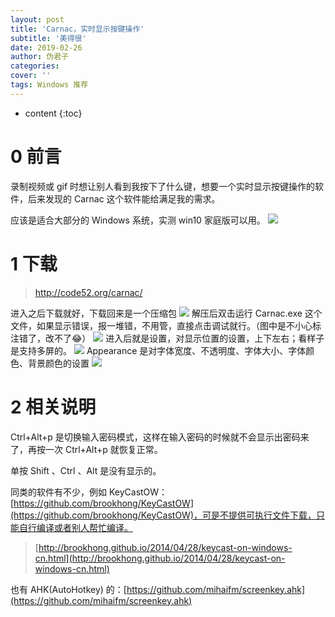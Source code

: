 ```yaml
---
layout: post
title: 'Carnac，实时显示按键操作'
subtitle: '美得很'
date: 2019-02-26
author: 伪君子
categories:
cover: ''
tags: Windows 推荐
---
```


* content
{:toc}
# 0 前言
录制视频或 gif 时想让别人看到我按下了什么键，想要一个实时显示按键操作的软件，后来发现的 Carnac 这个软件能给满足我的需求。

应该是适合大部分的 Windows 系统，实测 win10 家庭版可以用。
![](https://upload-images.jianshu.io/upload_images/2989110-a0a5d6bb48dfbfb7.gif)
# 1 下载
>http://code52.org/carnac/

进入之后下载就好，下载回来是一个压缩包
![](https://upload-images.jianshu.io/upload_images/2989110-dcab40994cc6fda8.png)
解压后双击运行 Carnac.exe 这个文件，如果显示错误，报一堆错，不用管，直接点击调试就行。（图中是不小心标注错了，改不了😂）
![](https://upload-images.jianshu.io/upload_images/2989110-baccbfcd1f40d62a.png)
进入后就是设置，对显示位置的设置，上下左右；看样子是支持多屏的。
![](https://upload-images.jianshu.io/upload_images/2989110-c16b4422acab3476.png)
Appearance 是对字体宽度、不透明度、字体大小、字体颜色、背景颜色的设置
![](https://upload-images.jianshu.io/upload_images/2989110-a893bece8a78f200.png)

# 2 相关说明 
Ctrl+Alt+p 是切换输入密码模式，这样在输入密码的时候就不会显示出密码来了，再按一次 Ctrl+Alt+p 就恢复正常。

单按 Shift 、Ctrl 、Alt 是没有显示的。

同类的软件有不少，例如
KeyCastOW：[https://github.com/brookhong/KeyCastOW](https://github.com/brookhong/KeyCastOW)，可是不提供可执行文件下载，只能自行编译或者别人帮忙编译。
>[http://brookhong.github.io/2014/04/28/keycast-on-windows-cn.html](http://brookhong.github.io/2014/04/28/keycast-on-windows-cn.html)

也有 AHK(AutoHotkey) 的：[https://github.com/mihaifm/screenkey.ahk](https://github.com/mihaifm/screenkey.ahk)